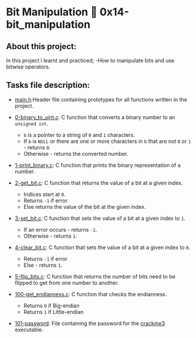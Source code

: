 # Bit Manipulation :page_with_curl: 0x14-bit_manipulation
## About this project:
In this project i learnt and practiced;
-How to manipulate bits and use bitwise operators.
## Tasks file description:
* [main.h](./main.h):Header file containing prototypes for all functions written in the project.
* [0-binary_to_uint.c](./0-binary_to_uint.c): C function that converts a binary number to an `unsigned int`.
  * `b` is a pointer to a string of `0` and `1` characters.
  * If `b` is `NULL` or there are one or more characters in `b` that are not `0` or `1` - returns `0`.
  * Otherwise - returns the converted number.

* [1-print_binary.c](./1-print_binary.c): C function that prints the binary representation of a number.

* [2-get_bit.c](./2-get_bit.c): C function that returns the value of a bit at a given index.
  * Indices start at `0`.
  * Returns `-1` if error.
  * Else returns the value of the bit at the given index.

* [3-set_bit.c](./3-set_bit.c): C function that sets the value of a bit at a given index to `1`.
  * If an error occurs - returns `-1`.
  * Otherwise - returns `1`.

* [4-clear_bit.c](./4-clear_bit.c): C function that sets the value of a bit at a given index to `0`.
  * Returns `-1` if error
  * Else - returns `1`.

* [5-flip_bits.c](./5-flip_bits.c): C function that returns the number of bits need to be flipped to get from one number to another.

* [100-get_endianness.c](./100-get_endianness.c): C function that checks the endianness.
  * Returns `0` if Big-endian
  * Returns `1` if Little-endian


* [101-password](./101-password): File containing the password for the [crackme3](https://github.com/holbertonschool/0x13.c) executable.
